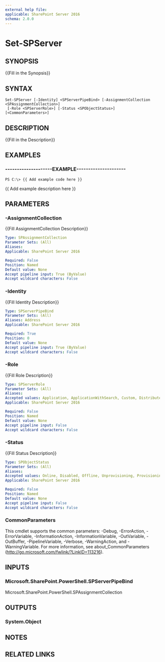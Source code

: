 ```yaml
---
external help file: 
applicable: SharePoint Server 2016
schema: 2.0.0
---
```


# Set-SPServer

## SYNOPSIS
{{Fill in the Synopsis}}


## SYNTAX

```
Set-SPServer [-Identity] <SPServerPipeBind> [-AssignmentCollection <SPAssignmentCollection>]
 [-Role <SPServerRole>] [-Status <SPObjectStatus>] [<CommonParameters>]
```

## DESCRIPTION
{{Fill in the Description}}


## EXAMPLES

### --------------------EXAMPLE---------------------
```
PS C:\> {{ Add example code here }}
```

{{ Add example description here }}


## PARAMETERS

### -AssignmentCollection
{{Fill AssignmentCollection Description}}

```yaml
Type: SPAssignmentCollection
Parameter Sets: (All)
Aliases: 
Applicable: SharePoint Server 2016

Required: False
Position: Named
Default value: None
Accept pipeline input: True (ByValue)
Accept wildcard characters: False
```

### -Identity
{{Fill Identity Description}}

```yaml
Type: SPServerPipeBind
Parameter Sets: (All)
Aliases: Address
Applicable: SharePoint Server 2016

Required: True
Position: 0
Default value: None
Accept pipeline input: True (ByValue)
Accept wildcard characters: False
```

### -Role
{{Fill Role Description}}

```yaml
Type: SPServerRole
Parameter Sets: (All)
Aliases: 
Accepted values: Application, ApplicationWithSearch, Custom, DistributedCache, Search, SingleServerFarm, WebFrontEnd, WebFrontEndWithDistributedCache
Applicable: SharePoint Server 2016

Required: False
Position: Named
Default value: None
Accept pipeline input: False
Accept wildcard characters: False
```

### -Status
{{Fill Status Description}}

```yaml
Type: SPObjectStatus
Parameter Sets: (All)
Aliases: 
Accepted values: Online, Disabled, Offline, Unprovisioning, Provisioning, Upgrading, Patching
Applicable: SharePoint Server 2016

Required: False
Position: Named
Default value: None
Accept pipeline input: False
Accept wildcard characters: False
```

### CommonParameters
This cmdlet supports the common parameters: -Debug, -ErrorAction, -ErrorVariable, -InformationAction, -InformationVariable, -OutVariable, -OutBuffer, -PipelineVariable, -Verbose, -WarningAction, and -WarningVariable. For more information, see about_CommonParameters (http://go.microsoft.com/fwlink/?LinkID=113216).

## INPUTS

### Microsoft.SharePoint.PowerShell.SPServerPipeBind
Microsoft.SharePoint.PowerShell.SPAssignmentCollection

## OUTPUTS

### System.Object

## NOTES

## RELATED LINKS
